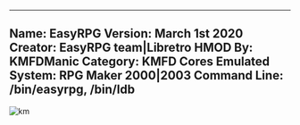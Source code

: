 -----------------------
Name: EasyRPG
Version: March 1st 2020
Creator: EasyRPG team|Libretro
HMOD By: KMFDManic
Category: KMFD Cores
Emulated System: RPG Maker 2000|2003
Command Line: /bin/easyrpg, /bin/ldb
-----------------------
![km](https://i.imgur.com/Bjsdjyo.png)
